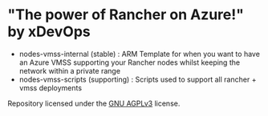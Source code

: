 # "The power of Rancher on Azure!" by xDevOps

* nodes-vmss-internal (stable) : ARM Template for when you want to have an Azure VMSS supporting your Rancher nodes whilst keeping the network within a private range
* nodes-vmss-scripts (supporting) : Scripts used to support all rancher + vmss deployments

Repository licensed under the [GNU AGPLv3](http://choosealicense.com/licenses/agpl-3.0/) license.
